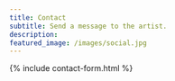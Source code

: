 ```yaml
---
title: Contact
subtitle: Send a message to the artist.
description:
featured_image: /images/social.jpg
---
```


{% include contact-form.html %}

